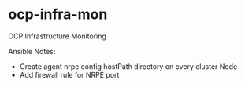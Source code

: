 # ocp-infra-mon
OCP Infrastructure Monitoring

Ansible Notes:
  - Create agent nrpe config hostPath directory on every cluster Node
  - Add firewall rule for NRPE port
  
